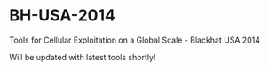 BH-USA-2014
===========

Tools for Cellular Exploitation on a Global Scale - Blackhat USA 2014

Will be updated with latest tools shortly!
